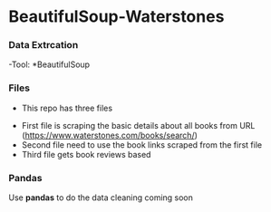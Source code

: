 # BeautifulSoup-Waterstones

### Data Extrcation
-Tool: *BeautifulSoup


### Files
- This repo has three files
 * First file is scraping the basic details about all books from URL (https://www.waterstones.com/books/search/)
 * Second file need to use the book links scraped from the first file 
 * Third file gets book reviews based 



### Pandas

Use **pandas** to do the data cleaning
coming soon


